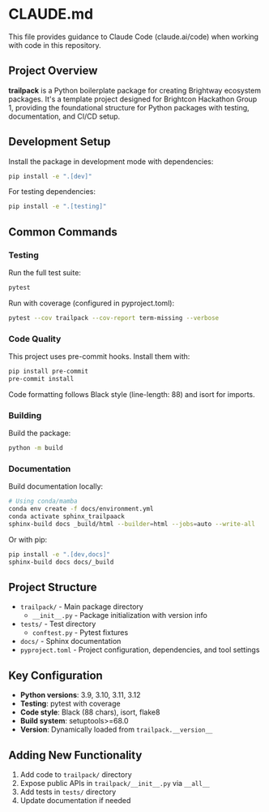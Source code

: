 # CLAUDE.md

This file provides guidance to Claude Code (claude.ai/code) when working with code in this repository.

## Project Overview

**trailpack** is a Python boilerplate package for creating Brightway ecosystem packages. It's a template project designed for Brightcon Hackathon Group 1, providing the foundational structure for Python packages with testing, documentation, and CI/CD setup.

## Development Setup

Install the package in development mode with dependencies:

```bash
pip install -e ".[dev]"
```

For testing dependencies:

```bash
pip install -e ".[testing]"
```

## Common Commands

### Testing

Run the full test suite:

```bash
pytest
```

Run with coverage (configured in pyproject.toml):

```bash
pytest --cov trailpack --cov-report term-missing --verbose
```

### Code Quality

This project uses pre-commit hooks. Install them with:

```bash
pip install pre-commit
pre-commit install
```

Code formatting follows Black style (line-length: 88) and isort for imports.

### Building

Build the package:

```bash
python -m build
```

### Documentation

Build documentation locally:

```bash
# Using conda/mamba
conda env create -f docs/environment.yml
conda activate sphinx_trailpaack
sphinx-build docs _build/html --builder=html --jobs=auto --write-all
```

Or with pip:

```bash
pip install -e ".[dev,docs]"
sphinx-build docs docs/_build
```

## Project Structure

- `trailpack/` - Main package directory
  - `__init__.py` - Package initialization with version info
- `tests/` - Test directory
  - `conftest.py` - Pytest fixtures
- `docs/` - Sphinx documentation
- `pyproject.toml` - Project configuration, dependencies, and tool settings

## Key Configuration

- **Python versions**: 3.9, 3.10, 3.11, 3.12
- **Testing**: pytest with coverage
- **Code style**: Black (88 chars), isort, flake8
- **Build system**: setuptools>=68.0
- **Version**: Dynamically loaded from `trailpack.__version__`

## Adding New Functionality

1. Add code to `trailpack/` directory
2. Expose public APIs in `trailpack/__init__.py` via `__all__`
3. Add tests in `tests/` directory
4. Update documentation if needed

